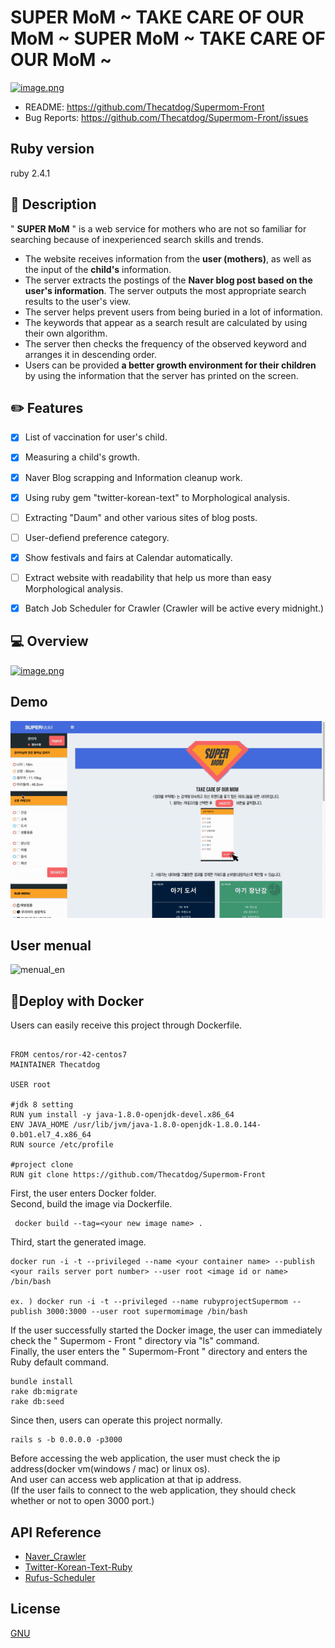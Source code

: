 SUPER MoM ~ TAKE CARE OF OUR MoM ~
SUPER MoM ~ TAKE CARE OF OUR MoM ~
=========
[![image.png](https://s1.postimg.org/53zo00l4wv/image.png)](https://postimg.org/image/1kdqa7if4r/)

* README:       https://github.com/Thecatdog/Supermom-Front
* Bug Reports:  https://github.com/Thecatdog/Supermom-Front/issues

## Ruby version 

ruby 2.4.1

## :star2: Description
" **SUPER MoM** " is a web service for mothers who are not so familiar for searching because of inexperienced search skills and trends.

* The website receives information from the **user (mothers)**, as well as the input of the **child's** information.
* The server extracts the postings of the **Naver blog post based on the user's information**. The server outputs the most appropriate search results to the user's view.
* The server helps prevent users from being buried in a lot of information.
* The keywords that appear as a search result are calculated by using their own algorithm.
* The server then checks the frequency of the observed keyword and arranges it in descending order.
* Users can be provided **a better growth environment for their children** by using the information that the server has printed on the screen.

## :pencil2: Features

- [x] List of vaccination for user's child.
- [x] Measuring a child's growth.
- [x] Naver Blog scrapping and Information cleanup work.
- [x] Using ruby gem "twitter-korean-text" to Morphological analysis. 
- [ ] Extracting "Daum" and other various sites of blog posts.
- [ ] User-defiend preference category.
- [x] Show festivals and fairs at Calendar automatically.
- [ ] Extract website with readability that help us more than easy Morphological analysis.
- [x] Batch Job Scheduler for Crawler (Crawler will be active every midnight.)


## :computer: Overview
[![image.png](https://s1.postimg.org/4r89tu4kv3/image.png)](https://postimg.org/image/96qoz3gz2z/)

## Demo

![demo](https://github.com/Thecatdog/Supermom-Front/blob/master/supermom_demo.gif)

## User menual

<img src='https://s1.postimg.org/6e5iu4b4ct/menual_en.png' border='0' alt='menual_en'/>

## 📎Deploy with Docker
Users can easily receive this project through Dockerfile.


```

FROM centos/ror-42-centos7
MAINTAINER Thecatdog

USER root

#jdk 8 setting
RUN yum install -y java-1.8.0-openjdk-devel.x86_64
ENV JAVA_HOME /usr/lib/jvm/java-1.8.0-openjdk-1.8.0.144-0.b01.el7_4.x86_64
RUN source /etc/profile

#project clone
RUN git clone https://github.com/Thecatdog/Supermom-Front

```

First, the user enters Docker folder.  
Second, build the image via Dockerfile.
```
 docker build --tag=<your new image name> .
```
Third, start the generated image.
```
docker run -i -t --privileged --name <your container name> --publish <your rails server port number> --user root <image id or name> /bin/bash

ex. ) docker run -i -t --privileged --name rubyprojectSupermom --publish 3000:3000 --user root supermomimage /bin/bash
```
If the user successfully started the Docker image, the user can immediately check the " Supermom - Front " directory via "ls" command.  
Finally, the user enters the " Supermom-Front " directory and enters the Ruby default command.
```
bundle install
rake db:migrate
rake db:seed
```
Since then, users can operate this project normally.
```
rails s -b 0.0.0.0 -p3000
```
Before accessing the web application, the user must check the ip address(docker vm(windows / mac) or linux os).  
And user can access web application at that ip address.  
(If the user fails to connect to the web application, they should check whether or not to open 3000 port.)
## API Reference

* [Naver_Crawler](https://github.com/Thecatdog/naver_crawler)
* [Twitter-Korean-Text-Ruby](https://github.com/twitter/twitter-korean-text)
* [Rufus-Scheduler](https://github.com/jmettraux/rufus-scheduler)

## License
[GNU](https://github.com/Thecatdog/Supermom-Front/blob/master/LICENSE)
